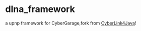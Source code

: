 dlna_framework
==============

a upnp framework for CyberGarage,fork from [CyberLink4Java](https://github.com/cybergarage/CyberLink4Java)!
